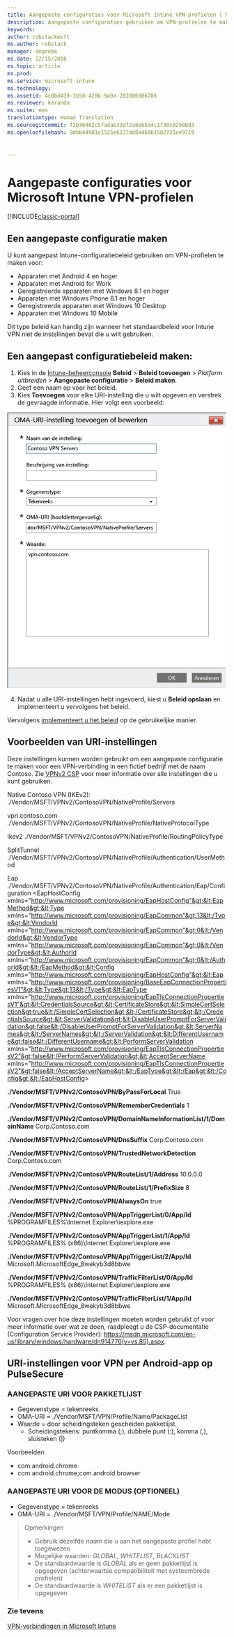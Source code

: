 ```yaml
---
title: Aangepaste configuraties voor Microsoft Intune VPN-profielen | Microsoft Docs
description: Aangepaste configuraties gebruiken om VPN-profielen te maken in Intune.
keywords: 
author: robstackmsft
ms.author: robstack
manager: angrobe
ms.date: 12/15/2016
ms.topic: article
ms.prod: 
ms.service: microsoft-intune
ms.technology: 
ms.assetid: 4c0bd439-3b58-420b-9a9a-282886986786
ms.reviewer: karanda
ms.suite: ems
translationtype: Human Translation
ms.sourcegitcommit: f2b364b2c57adab33df2a8e6b34c1f30c02988d3
ms.openlocfilehash: 9dbb44981c1525e6137dd8a469b1582731ee9719


---
```


# <a name="custom-configurations-for-microsoft-intune-vpn-profiles"></a>Aangepaste configuraties voor Microsoft Intune VPN-profielen

[!INCLUDE[classic-portal](../includes/classic-portal.md)]

## <a name="create-a-custom-configuration"></a>Een aangepaste configuratie maken
U kunt aangepast Intune-configuratiebeleid gebruiken om VPN-profielen te maken voor:

* Apparaten met Android 4 en hoger
* Apparaten met Android for Work
* Geregistreerde apparaten met Windows 8.1 en hoger
* Apparaten met Windows Phone 8.1 en hoger
* Geregistreerde apparaten met Windows 10 Desktop 
* Apparaten met Windows 10 Mobile

Dit type beleid kan handig zijn wanneer het standaardbeleid voor Intune VPN niet de instellingen bevat die u wilt gebruiken.

## <a name="to-create-a-custom-configuration-policy"></a>Een aangepast configuratiebeleid maken:

   1. Kies in de [Intune-beheerconsole](https://manage.microsoft.com) **Beleid** > **Beleid toevoegen** > *Platform uitbreiden* > **Aangepaste configuratie** > **Beleid maken**.
   2. Geef een naam op voor het beleid.
   3. Kies **Toevoegen** voor elke URI-instelling die u wilt opgeven en verstrek de gevraagde informatie. Hier volgt een voorbeeld:

   ![Dialoogvenster met aangepaste configuratie van een VPN-profiel](./media/Intune_Add_VPN_URI.png)

   4.  Nadat u alle URI-instellingen hebt ingevoerd, kiest u **Beleid opslaan** en implementeert u vervolgens het beleid.

Vervolgens [implementeert u het beleid](/intune/deploy-use/manage-settings-and-features-on-your-devices-with-microsoft-intune-policies#deploy-a-configuration-policy) op de gebruikelijke manier.

## <a name="example-uri-settings"></a>Voorbeelden van URI-instellingen

Deze instellingen kunnen worden gebruikt om een aangepaste configuratie te maken voor een VPN-verbinding in een fictief bedrijf met de naam Contoso.
Zie [VPNv2 CSP](https://msdn.microsoft.com/en-us/library/windows/hardware/dn914776.aspx) voor meer informatie over alle instellingen die u kunt gebruiken.

Native Contoso VPN (IKEv2): ./Vendor/MSFT/VPNv2/ContosoVPN/NativeProfile/Servers

vpn.contoso.com ./Vendor/MSFT/VPNv2/ContosoVPN/NativeProfile/NativeProtocolType

Ikev2 ./Vendor/MSFT/VPNv2/ContosoVPN/NativeProfile/RoutingPolicyType

SplitTunnel ./Vendor/MSFT/VPNv2/ContosoVPN/NativeProfile/Authentication/UserMethod

Eap ./Vendor/MSFT/VPNv2/ContosoVPN/NativeProfile/Authentication/Eap/Configuration &lt;EapHostConfig xmlns="http://www.microsoft.com/provisioning/EapHostConfig"&gt;&lt;EapMethod&gt;&lt;Type xmlns="http://www.microsoft.com/provisioning/EapCommon"&gt;13&lt;/Type&gt;&lt;VendorId xmlns="http://www.microsoft.com/provisioning/EapCommon"&gt;0&lt;/VendorId&gt;&lt;VendorType xmlns="http://www.microsoft.com/provisioning/EapCommon"&gt;0&lt;/VendorType&gt;&lt;AuthorId xmlns="http://www.microsoft.com/provisioning/EapCommon"&gt;0&lt;/AuthorId&gt;&lt;/EapMethod&gt;&lt;Config xmlns="http://www.microsoft.com/provisioning/EapHostConfig"&gt;&lt;Eap xmlns="http://www.microsoft.com/provisioning/BaseEapConnectionPropertiesV1"&gt;&lt;Type&gt;13&lt;/Type&gt;&lt;EapType xmlns="http://www.microsoft.com/provisioning/EapTlsConnectionPropertiesV1"&gt;&lt;CredentialsSource&gt;&lt;CertificateStore&gt;&lt;SimpleCertSelection&gt;true&lt;/SimpleCertSelection&gt;&lt;/CertificateStore&gt;&lt;/CredentialsSource&gt;&lt;ServerValidation&gt;&lt;DisableUserPromptForServerValidation&gt;false&lt;/DisableUserPromptForServerValidation&gt;&lt;ServerNames&gt;&lt;/ServerNames&gt;&lt;/ServerValidation&gt;&lt;DifferentUsername&gt;false&lt;/DifferentUsername&gt;&lt;PerformServerValidation xmlns="http://www.microsoft.com/provisioning/EapTlsConnectionPropertiesV2"&gt;false&lt;/PerformServerValidation&gt;&lt;AcceptServerName xmlns="http://www.microsoft.com/provisioning/EapTlsConnectionPropertiesV2"&gt;false&lt;/AcceptServerName&gt;&lt;/EapType&gt;&lt;/Eap&gt;&lt;/Config&gt;&lt;/EapHostConfig&gt;

**./Vendor/MSFT/VPNv2/ContosoVPN/ByPassForLocal** True

**./Vendor/MSFT/VPNv2/ContosoVPN/RememberCredentials** 1

**./Vendor/MSFT/VPNv2/ContosoVPN/DomainNameInformationList/1/DomainName** Corp.Contoso.com

**./Vendor/MSFT/VPNv2/ContosoVPN/DnsSuffix** Corp.Contoso.com

**./Vendor/MSFT/VPNv2/ContosoVPN/TrustedNetworkDetection** Corp.Contoso.com

**./Vendor/MSFT/VPNv2/ContosoVPN/RouteList/1/Address** 10.0.0.0

**./Vendor/MSFT/VPNv2/ContosoVPN/RouteList/1/PrefixSize** 8

**./Vendor/MSFT/VPNv2/ContosoVPN/AlwaysOn** true

**./Vendor/MSFT/VPNv2/ContosoVPN/AppTriggerList/0/App/Id** %PROGRAMFILES%\Internet Explorer\iexplore.exe

**./Vendor/MSFT/VPNv2/ContosoVPN/AppTriggerList/1/App/Id** %PROGRAMFILES% (x86)\Internet Explorer\iexplore.exe

**./Vendor/MSFT/VPNv2/ContosoVPN/AppTriggerList/2/App/Id** Microsoft.MicrosoftEdge_8wekyb3d8bbwe

**./Vendor/MSFT/VPNv2/ContosoVPN/TrafficFilterList/0/App/Id** %PROGRAMFILES% (x86)\Internet Explorer\iexplore.exe

**./Vendor/MSFT/VPNv2/ContosoVPN/TrafficFilterList/1/App/Id** Microsoft.MicrosoftEdge_8wekyb3d8bbwe

Voor vragen over hoe deze instellingen moeten worden gebruikt of voor meer informatie over wat ze doen, raadpleegt u de CSP-documentatie (Configuration Service Provider): https://msdn.microsoft.com/en-us/library/windows/hardware/dn914776(v=vs.85).aspx.

## <a name="uri-settings-for-android-per-app-vpn-on-pulsesecure"></a>URI-instellingen voor VPN per Android-app op PulseSecure
### <a name="custom-uri-for-package-list"></a>AANGEPASTE URI VOOR PAKKETLIJST
-  Gegevenstype = tekenreeks
-  OMA-URI = ./Vendor/MSFT/VPN/Profile/Name/PackageList
-  Waarde = door scheidingsteken gescheiden pakketlijst.
   - Scheidingstekens: puntkomma (;), dubbele punt (:), komma (,), sluisteken (|)

Voorbeelden:
- com.android.chrome
- com.android.chrome;com.android.browser

### <a name="custom-uri-for-mode-optional"></a>AANGEPASTE URI VOOR DE MODUS (OPTIONEEL)
- Gegevenstype = tekenreeks
- OMA-URI = ./Vendor/MSFT/VPN/Profile/NAME/Mode

> Opmerkingen
> - Gebruik dezelfde *naam* die u aan het aangepaste profiel hebt toegewezen
> - Mogelijke waarden: *GLOBAL*, *WHITELIST*, *BLACKLIST*
> - De standaardwaarde is *GLOBAL* als er geen pakketlijst is opgegeven (achterwaartse compatibiliteit met systeembrede profielen)
> - De standaardwaarde is *WHITELIST* als er een pakketlijst is opgegeven


### <a name="see-also"></a>Zie tevens
[VPN-verbindingen in Microsoft Intune](vpn-connections-in-microsoft-intune.md)



<!--HONumber=Dec16_HO3-->


